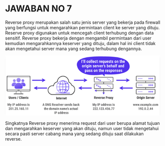 # JAWABAN NO 7
Reverse proxy merupakan salah satu jenis server yang bekerja pada firewall yang berfungsi untuk mengarahkan permintaan client ke server yang dituju. Reserve proxy digunakan untuk mencegah client terhubung dengan data sensitif. Reverse proxy bekerja dengan mengambil permintaan dari user kemudian mengarahkannya keserver yang dituju, dalam hal ini client tidak akan mengetahui server mana yang sedang terhubung dengannya.

![DevOps Flow](/folder-images-jawaban/08.png)

Singkatnya Reverse proxy menerima request dari user berupa alamat tujuan dan mengarahkan keserver yang akan dituju, namun user tidak mengetahui secara pasti server cabang mana yang sedang dituju saat dilakukan reverse.